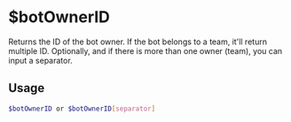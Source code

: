 # $botOwnerID

Returns the ID of the bot owner.
If the bot belongs to a team, it'll return multiple ID.
Optionally, and if there is more than one owner (team), you can input a separator.

## Usage

```bash
$botOwnerID or $botOwnerID[separator]
```

